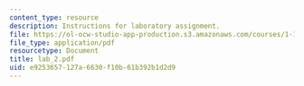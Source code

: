 ```yaml
---
content_type: resource
description: Instructions for laboratory assignment.
file: https://ol-ocw-studio-app-production.s3.amazonaws.com/courses/1-103-civil-engineering-materials-laboratory-spring-2004/e9253657127a6630f10b61b392b1d2d9_lab_2.pdf
file_type: application/pdf
resourcetype: Document
title: lab_2.pdf
uid: e9253657-127a-6630-f10b-61b392b1d2d9
---
```

